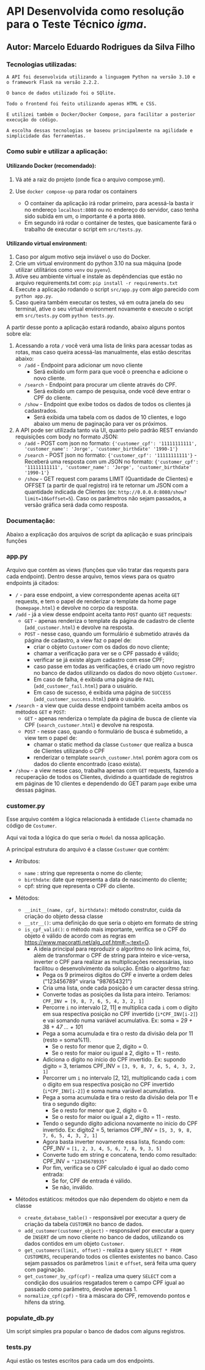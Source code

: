 # API Desenvolvida como resolução para o Teste Técnico <i>igma</i>.

## Autor: Marcelo Eduardo Rodrigues da Silva Filho

### Tecnologias utilizadas: 

    A API foi desenvolvida utilizando a linguagem Python na versão 3.10 e o framework Flask na versão 2.2.2.

    O banco de dados utilizado foi o SQlite.

    Todo o frontend foi feito utilizando apenas HTML e CSS.

    E utilizei também o Docker/Docker Compose, para facilitar a posterior execução do código.

    A escolha dessas tecnologias se baseou principalmente na agilidade e simplicidade das ferramentas.


### Como subir e utilizar a aplicação:

#### Utilizando Docker (recomendado):

1. Vá até a raiz do projeto (onde fica o arquivo compose.yml).
   
2. Use `docker compose-up` para rodar os containers
    - O container da aplicação irá rodar primeiro, para acessá-la basta ir no endereço `localhost:8080` ou no endereço do servidor, caso tenha sido subida em um, o importante é a porta `8080`.
    - Em segundo irá rodar o container de testes, que basicamente fará o trabalho de executar o script em `src/tests.py`.

#### Utilizando virtual environment:
1. Caso por algum motivo seja inviável o uso do Docker.
2. Crie um virtual environment do python 3.10 na sua máquina (pode utilizar utilitários como `venv` ou `pyenv`).
3. Ative seu ambiente virtual e instale as depêndencias que estão no arquivo requirements.txt com: `pip install -r requirements.txt`
4. Execute a aplicação rodando o script `src/app.py` com algo parecido com `python app.py`.
5. Caso queira também executar os testes, vá em outra janela do seu terminal, ative o seu virtual environment novamente e execute o script em `src/tests.py` com `python tests.py`.

A partir desse ponto a aplicação estará rodando, abaixo alguns pontos sobre ela:

1. Acessando a rota `/` você verá uma lista de links para acessar todas as rotas, mas caso queira acessá-las manualmente, elas estão descritas abaixo:
    - `/add` - Endpoint para adicionar um novo cliente
      - Será exibido um form para que você o preencha e adicione o novo cliente.
    - `/search` - Endpoint para procurar um cliente através do CPF.
      - Será exibido um campo de pesquisa, onde você deve entrar o CPF do cliente.
    - `/show` - Endpoint que exibe todos os dados de todos os   clientes já cadastrados.
      - Será exibida uma tabela com os dados de 10 clientes, e logo abaixo um menu de paginação para ver os próximos.
2. A API pode ser utilizada tanto via UI, quanto pelo padrão REST enviando requisições com body no formato JSON:
    - `/add` - POST com json no formato: `{'customer_cpf': '11111111111', 'customer_name': 'Jorge', 'customer_birthdate' '1990-1'}`
    - `/search` - POST json no formato: `{'customer_cpf': '11111111111'}` - Receberá uma resposta com um JSON no formato: `{'customer_cpf': '11111111111', 'customer_name': 'Jorge', 'customer_birthdate' '1990-1'}`
    - `/show` - GET request com params LIMIT (Quantidade de Clientes) e OFFSET (a partir de qual registro) irá te retornar um JSON com a quantidade indicada de Clientes (ex: `http://0.0.0.0:8080/show?limit=10&offset=5`). Caso os parâmetros não sejam passados, a versão gráfica será dada como resposta.


### Documentação:

Abaixo a explicação dos arquivos de script da aplicação e suas principais funções

### app.py

Arquivo que contém as views (funções que vão tratar das requests para cada endpoint).
Dentro desse arquivo, temos views para os quatro endpoints já citados:
   - `/` - para esse endpoint, a view correspondente apenas aceita `GET` requests, e tem o papel de renderizar o template da home page (`homepage.html`) e devolve no corpo da resposta.
   - `/add` - já a view desse endpoint aceita tanto `POST` quanto `GET` requests:
     - `GET` - apenas renderiza o template da página de cadastro de cliente (`add_customer.html`) e devolve na resposta.
     - `POST` - nesse caso, quando um formulário é submetido através da página de cadastro, a view faz o papel de: 
       - criar o objeto `Customer` com os dados do novo cliente;
       - chamar a verificação para ver se o CPF passado é válido;
       - verificar se já existe algum cadastro com esse CPF;
       - caso passe em todas as verificações, é criado um novo registro no banco de dados utilizando os dados do novo objeto `Customer`.
       - Em caso de falha, é exibida uma página de `FAIL` (`add_customer_fail.html`) para o usuário.
       - Em caso de sucesso, é exibida uma página de `SUCCESS` (`add_customer_success.html`) para o usuário.
   - `/search` - a view que cuida desse endpoint também aceita ambos os métodos `GET` e `POST`:
     - `GET` - apenas renderiza o template da página de busca de cliente via CPF (`search_customer.html`) e devolve na resposta.
     - `POST` - nesse caso, quando o formulário de busca é submetido, a view tem o papel de:
       - chamar o static method da classe `Customer` que realiza a busca de Clientes utilizando o CPF
       - renderizar o template `search_customer.html` porém agora com os dados do cliente encontrado (caso exista). 
   - `/show` - a view nesse caso, trabalha apenas com `GET` requests, fazendo a recuperação de todos os Clientes, dividindo a quantidade de registros em páginas de 10 clientes e dependendo do GET param `page` exibe uma dessas páginas.

### customer.py

Esse arquivo contém a lógica relacionada à entidade `Cliente` chamada no código de `Costumer`.

Aqui vai toda a lógica do que seria o `Model` da nossa aplicação.

A principal estrutura do arquivo é a classe `Costumer` que contém:

  - Atributos:
    - `name` : string que representa o nome do cliente;
    - `birthdate`: date que representa a data de nascimento do cliente;
    - cpf: string que representa o CPF do cliente.
  - Métodos:
    - `__init__(name, cpf, birthdate)`: método construtor, cuida da criação do objeto dessa classe
    - `__str__()`: uma definição do que seria o objeto em formato de string
    - `is_cpf_valid()`: o método mais importante, verifica se o CPF do objeto é válido de acordo com as regras em https://www.macoratti.net/alg_cpf.htm#:~:text=O.
      - A ideia principal para reproduzir o algoritmo no link acima, foi, além de transformar o CPF de string para inteiro e vice-versa, inverter o CPF para realizar as multiplicações necessárias, isso facilitou o desenvolvimento da solução. Então o algoritmo faz:
        - Pega os 9 primeiros dígitos do CPF e inverte a ordem deles ("123456789" viraria "987654321")
        - Cria uma lista, onde cada posição é um caracter dessa string.
        - Converte todas as posições da lista para inteiro. Teriamos: `CPF_INV = [9, 8, 7, 6, 5, 4, 3, 2, 1]`
        - Percorre `i` no intervalo [2, 11] e multiplica cada `i` com o dígito em sua respectiva posição no CPF invertido (`i*CPF_INV[i-2]`) e vai somando numa variável acumulativa. Ex: soma = 2*9 + 3*8 + 4*7 ... + 10*1
        - Pega a soma acumulada e tira o resto da divisão dela por 11 (resto = soma%11).
          - Se o resto for menor que 2, digito = 0.
          - Se o resto for maior ou igual a 2, digito = 11 - resto.
        - Adiciona o dígito no início do CPF invertido. Ex: supondo digito = 3, teriamos CPF_INV = `[3, 9, 8, 7, 6, 5, 4, 3, 2, 1]`
        - Percorrer um `i` no intervalo [2, 12], multiplicando cada `i` com o dígito em sua respectiva posição no CPF invertido (`i*CPF_INV[i-2]`) e soma numa variável acumulativa.
        - Pega a soma acumulada e tira o resto da divisão dela por 11 e tira o segundo dígito:
          - Se o resto for menor que 2, digito = 0.
          - Se o resto for maior ou igual a 2, digito = 11 - resto.
        - Tendo o segundo dígito adiciona novamente no inicio do CPF invertido. Ex: digito2 = 5, teriamos CPF_INV = `[5, 3, 9, 8, 7, 6, 5, 4, 3, 2, 1]`
        - Agora basta inverter novamente essa lista, ficando com: CPF_INV = `[1, 2, 3, 4, 5, 6, 7, 8, 9, 3, 5]`
        - Converte tudo em string e concatena, tendo como resultado: CPF_INV = `"12345678935"`
        - Por fim, verifica se o CPF calculado é igual ao dado como entrada:
          - Se for, CPF de entrada é válido.
          - Se não, inválido.
  

  - Métodos estáticos: métodos que não dependem do objeto e nem da classe
    - `create_database_table()` - responsável por executar a query de criação da tabela `CUSTOMER` no banco de dados.
    - `add_customer(customer_object)` - responsável por executar a query de `INSERT` de um novo cliente no banco de dados, utilizando os dados contidos em um objeto `Customer`.
    - `get_customers(limit, offset)` - realiza a query `SELECT * FROM CUSTOMERS`, recuperando todos os clientes existentes no banco. Caso sejam passados os parâmetros `limit` e `offset`, será feita uma query com paginação.
    - `get_customer_by_cpf(cpf)` - realiza uma query `SELECT` com a condição dos usuários resgatados terem o campo CPF igual ao passado como parâmetro, devolve apenas 1.
    - `normalize_cpf(cpf)` - tira a máscara do CPF, removendo pontos e hífens da string.

### populate_db.py

Um script simples pra popular o banco de dados com alguns registros.

### tests.py 

Aqui estão os testes escritos para cada um dos endpoints.